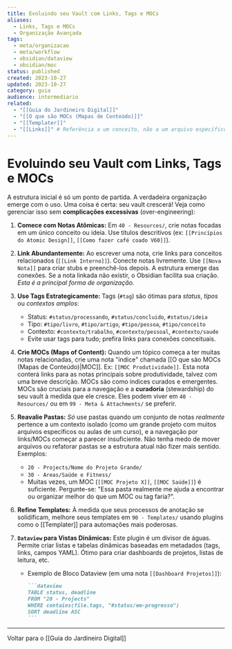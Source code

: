 ```yaml
---
title: Evoluindo seu Vault com Links, Tags e MOCs
aliases:
  - Links, Tags e MOCs
  - Organização Avançada
tags:
  - meta/organizacao
  - meta/workflow
  - obsidian/dataview
  - obsidian/moc
status: published
created: 2023-10-27
updated: 2023-10-27
category: guia
audience: intermediario
related:
  - "[[Guia do Jardineiro Digital]]"
  - "[[O que são MOCs (Mapas de Conteúdo)]]"
  - "[[Templater]]"
  - "[[Links]]" # Referência a um conceito, não a um arquivo específico no vault
---
```

# Evoluindo seu Vault com Links, Tags e MOCs

A estrutura inicial é só um ponto de partida. A verdadeira organização emerge com o uso. Uma coisa é certa: seu vault crescerá! Veja como gerenciar isso sem **complicações excessivas** (over-engineering):

1.  **Comece com Notas Atômicas:** Em `40 - Resources/`, crie notas focadas em um único conceito ou ideia. Use títulos descritivos (ex: `[[Princípios do Atomic Design]]`, `[[Como fazer café coado V60]]`).

2.  **Link Abundantemente:** Ao escrever uma nota, crie links para conceitos relacionados (`[[Link Interno]]`). Conecte notas livremente. Use `[[Nova Nota]]` para criar stubs e preenchê-los depois. A estrutura emerge das conexões. Se a nota linkada não existir, o Obsidian facilita sua criação. _Esta é a principal forma de organização._

3.  **Use Tags Estrategicamente:** Tags (`#tag`) são ótimas para _status_, _tipos_ ou _contextos amplos_:
    - Status: `#status/processando`, `#status/concluido`, `#status/ideia`
    - Tipo: `#tipo/livro`, `#tipo/artigo`, `#tipo/pessoa`, `#tipo/conceito`
    - Contexto: `#contexto/trabalho`, `#contexto/pessoal`, `#contexto/saude`
    - Evite usar tags para tudo; prefira links para conexões conceituais.

4.  **Crie MOCs (Maps of Content):** Quando um tópico começa a ter muitas notas relacionadas, crie uma nota "índice" chamada [[O que são MOCs (Mapas de Conteúdo)|MOC]]. Ex: `[[MOC Produtividade]]`. Esta nota conterá links para as notas principais sobre produtividade, talvez com uma breve descrição. MOCs são como índices curados e emergentes. MOCs são cruciais para a navegação e a **curadoria** (stewardship) do seu vault à medida que ele cresce. Eles podem viver em `40 - Resources/` ou em `99 - Meta & Attachments/` se preferir.

5.  **Reavalie Pastas:** _Só_ use pastas quando um conjunto de notas _realmente_ pertence a um contexto isolado (como um grande projeto com muitos arquivos específicos ou aulas de um curso), e a navegação por links/MOCs começar a parecer insuficiente. Não tenha medo de mover arquivos ou refatorar pastas se a estrutura atual não fizer mais sentido. Exemplos:
    - `20 - Projects/Nome do Projeto Grande/`
    - `30 - Areas/Saúde e Fitness/`
    - Muitas vezes, um MOC (`[[MOC Projeto X]]`, `[[MOC Saúde]]`) é suficiente. Pergunte-se: "Essa pasta realmente me ajuda a encontrar ou organizar melhor do que um MOC ou tag faria?".

6.  **Refine Templates:** À medida que seus processos de anotação se solidificam, melhore seus templates em `90 - Templates/` usando plugins como o [[Templater]] para automações mais poderosas.

7.  **`Dataview` para Vistas Dinâmicas:** Este plugin é um divisor de águas. Permite criar listas e tabelas dinâmicas baseadas em metadados (tags, links, campos YAML). Ótimo para criar dashboards de projetos, listas de leitura, etc.
    - Exemplo de Bloco Dataview (em uma nota `[[Dashboard Projetos]]`):
      ````markdown
      ```dataview
      TABLE status, deadline
      FROM "20 - Projects"
      WHERE contains(file.tags, "#status/em-progresso")
      SORT deadline ASC
      ```
      ````

---
Voltar para o [[Guia do Jardineiro Digital]]
